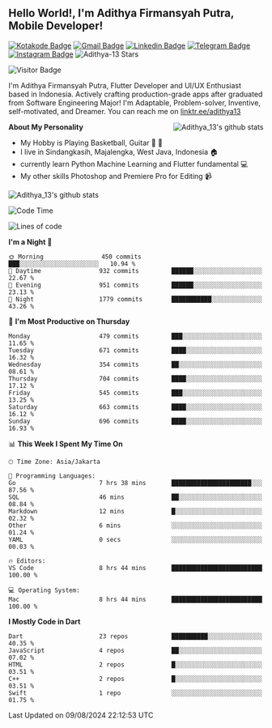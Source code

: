 
## Hello World!, I'm Adithya Firmansyah Putra, Mobile Developer!

[![Kotakode Badge](https://img.shields.io/badge/-Kotakode-green?style=plastic&logo=Kotakode&link=https://kotakode.com/users/527/adithya-13)](https://kotakode.com/users/527/adithya-13)
[![Gmail Badge](https://img.shields.io/badge/-Gmail-white?style=plastic&logo=Gmail&link=mailto:aditputrafirmansyah@gmail.com)](mailto:aditputrafirmansyah@gmail.com)
[![Linkedin Badge](https://img.shields.io/badge/-LinkedIn-blue?style=plastic&logo=Linkedin&link=https://www.linkedin.com/in/aditputrafirmansyah/)](https://www.linkedin.com/in/aditputrafirmansyah/) 
[![Telegram Badge](https://img.shields.io/badge/-Telegram-blue?style=plastic&logo=telegram&link=https://t.me/Adithya_13)](https://t.me/Adithya_13) 
[![Instagram Badge](https://img.shields.io/badge/-Instagram-white?style=plastic&logo=instagram&link=https://www.instagram.com/adithya_firmansyahputra/)](https://www.instagram.com/adithya_firmansyahputra/)
![Adithya-13 Stars](https://img.shields.io/github/stars/Adithya-13?affiliations=OWNER&style=social)

![Visitor Badge](https://visitor-badge.laobi.icu/badge?page_id=Adithya-13.Adithya-13)

I'm Adithya Firmansyah Putra, Flutter Developer and UI/UX Enthusiast based in Indonesia. Actively crafting production-grade apps after graduated from Software Engineering Major! I'm Adaptable, Problem-solver, Inventive, self-motivated, and Dreamer. You can reach me on [linktr.ee/adithya13](https://linktr.ee/adithya13)

<img align="right" alt="Adithya_13's github stats" src="https://github-readme-stats.vercel.app/api/top-langs/?username=Adithya-13&theme=radical&show_icons=true&hide_border=true&line_height=24"/>

**About My Personality**

- My Hobby is Playing Basketball, Guitar :basketball: :guitar: 
- I live in Sindangkasih, Majalengka, West Java, Indonesia :house:
- currently learn Python Machine Learning and Flutter fundamental :computer:
- My other skills Photoshop and Premiere Pro for Editing :video_camera:

<img alt="Adithya_13's github stats" src="https://github-readme-stats.vercel.app/api?username=Adithya-13&count_private=true&show_icons=true&hide_border=true&include_all_commits=true&line_height=24&theme=radical"/>

<!--START_SECTION:waka-->
![Code Time](http://img.shields.io/badge/Code%20Time-2%2C319%20hrs%2047%20mins-blue)

![Lines of code](https://img.shields.io/badge/From%20Hello%20World%20I%27ve%20Written-2.3%20million%20lines%20of%20code-blue)

**I'm a Night 🦉** 

```text
🌞 Morning                450 commits         ███░░░░░░░░░░░░░░░░░░░░░░   10.94 % 
🌆 Daytime                932 commits         ██████░░░░░░░░░░░░░░░░░░░   22.67 % 
🌃 Evening                951 commits         ██████░░░░░░░░░░░░░░░░░░░   23.13 % 
🌙 Night                  1779 commits        ███████████░░░░░░░░░░░░░░   43.26 % 
```
📅 **I'm Most Productive on Thursday** 

```text
Monday                   479 commits         ███░░░░░░░░░░░░░░░░░░░░░░   11.65 % 
Tuesday                  671 commits         ████░░░░░░░░░░░░░░░░░░░░░   16.32 % 
Wednesday                354 commits         ██░░░░░░░░░░░░░░░░░░░░░░░   08.61 % 
Thursday                 704 commits         ████░░░░░░░░░░░░░░░░░░░░░   17.12 % 
Friday                   545 commits         ███░░░░░░░░░░░░░░░░░░░░░░   13.25 % 
Saturday                 663 commits         ████░░░░░░░░░░░░░░░░░░░░░   16.12 % 
Sunday                   696 commits         ████░░░░░░░░░░░░░░░░░░░░░   16.93 % 
```


📊 **This Week I Spent My Time On** 

```text
🕑︎ Time Zone: Asia/Jakarta

💬 Programming Languages: 
Go                       7 hrs 38 mins       ██████████████████████░░░   87.56 % 
SQL                      46 mins             ██░░░░░░░░░░░░░░░░░░░░░░░   08.84 % 
Markdown                 12 mins             █░░░░░░░░░░░░░░░░░░░░░░░░   02.32 % 
Other                    6 mins              ░░░░░░░░░░░░░░░░░░░░░░░░░   01.24 % 
YAML                     0 secs              ░░░░░░░░░░░░░░░░░░░░░░░░░   00.03 % 

🔥 Editors: 
VS Code                  8 hrs 44 mins       █████████████████████████   100.00 % 

💻 Operating System: 
Mac                      8 hrs 44 mins       █████████████████████████   100.00 % 
```

**I Mostly Code in Dart** 

```text
Dart                     23 repos            ██████████░░░░░░░░░░░░░░░   40.35 % 
JavaScript               4 repos             ██░░░░░░░░░░░░░░░░░░░░░░░   07.02 % 
HTML                     2 repos             █░░░░░░░░░░░░░░░░░░░░░░░░   03.51 % 
C++                      2 repos             █░░░░░░░░░░░░░░░░░░░░░░░░   03.51 % 
Swift                    1 repo              ░░░░░░░░░░░░░░░░░░░░░░░░░   01.75 % 
```




 Last Updated on 09/08/2024 22:12:53 UTC
<!--END_SECTION:waka-->
